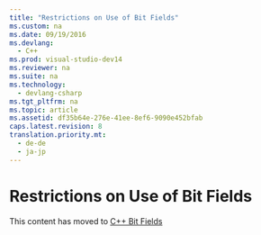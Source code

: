 ```yaml
---
title: "Restrictions on Use of Bit Fields"
ms.custom: na
ms.date: 09/19/2016
ms.devlang: 
  - C++
ms.prod: visual-studio-dev14
ms.reviewer: na
ms.suite: na
ms.technology: 
  - devlang-csharp
ms.tgt_pltfrm: na
ms.topic: article
ms.assetid: df35b64e-276e-41ee-8ef6-9090e452bfab
caps.latest.revision: 8
translation.priority.mt: 
  - de-de
  - ja-jp
---
```

# Restrictions on Use of Bit Fields
This content has moved to [C++ Bit Fields](../vs140/C---Bit-Fields.md)